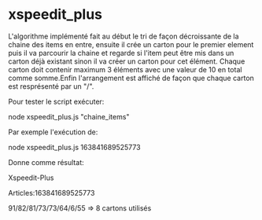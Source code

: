 # xspeedit_plus

L'algorithme implémenté fait au début le tri de façon décroissante de la chaine des items en entre, ensuite il crée un carton pour le premier element puis il va parcourir la chaine et regarde si l'item peut être mis dans un carton déjà existant sinon il va créer un carton pour cet élément. Chaque carton doit contenir maximum 3 éléments avec une valeur de 10 en total comme somme.Enfin l'arrangement est affiché de façon que chaque carton est resprésenté par un "/".

Pour tester le script exécuter:

node xspeedit_plus.js "chaine_items"

Par exemple l'exécution de: 

node xspeedit_plus.js 163841689525773

Donne comme résultat:

Xspeedit-Plus

Articles:163841689525773

91/82/81/73/73/64/6/55 => 8 cartons utilisés
